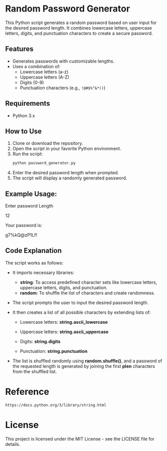 # Random Password Generator

This Python script generates a random password based on user input for the desired password length. It combines lowercase letters, uppercase letters, digits, and punctuation characters to create a secure password.

## Features
- Generates passwords with customizable lengths.
- Uses a combination of:
  - Lowercase letters (a-z)
  - Uppercase letters (A-Z)
  - Digits (0-9)
  - Punctuation characters (e.g., `!@#$%^&*()`)

## Requirements
- Python 3.x

## How to Use

1. Clone or download the repository.
2. Open the script in your favorite Python environment.
3. Run the script:
   ```bash
   python password_generator.py
   ```
4. Enter the desired password length when prompted.
5. The script will display a randomly generated password.

## Example Usage:
Enter password Length

12

Your password is: 

g7%kQ@zP1Lf!

## Code Explanation
The script works as follows:

  - It imports necessary libraries:
    
    - **string**: To access predefined character sets like lowercase letters, uppercase letters, digits, and punctuation.
    - **random**: To shuffle the list of characters and create randomness.

  - The script prompts the user to input the desired password length.

  - It then creates a list of all possible characters by extending lists of:
    - Lowercase letters: **string.ascii_lowercase**
    
    - Uppercase letters: **string.ascii_uppercase**
    
    - Digits: **string.digits**
    
    - Punctuation: **string.punctuation**

  - The list is shuffled randomly using **random.shuffle()**, and a password of the requested length is generated by joining the first **plen** characters from the shuffled list.

# Reference

    https://docs.python.org/3/library/string.html

# License

This project is licensed under the MIT License - see the LICENSE file for details.


